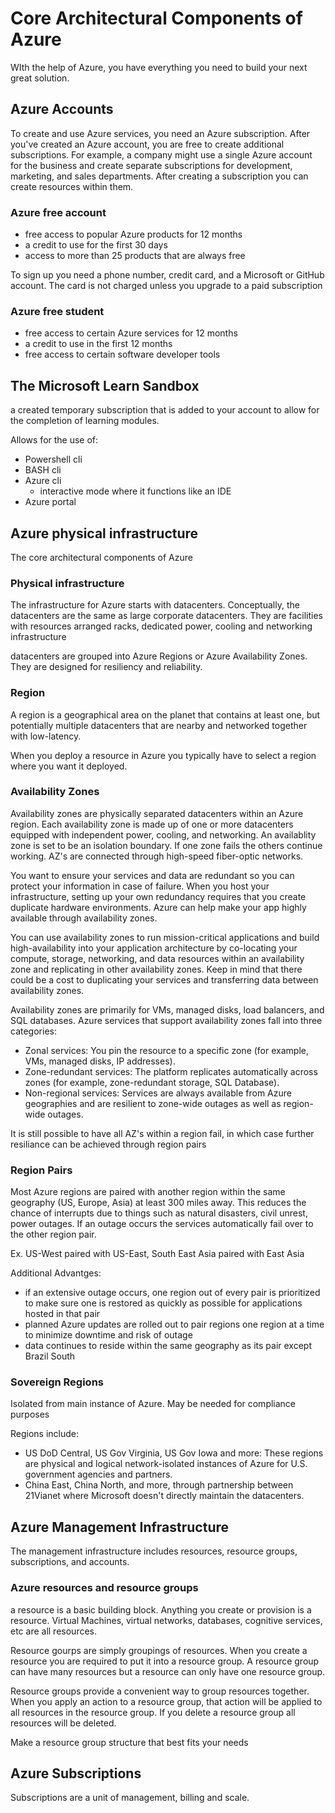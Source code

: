 # Core Architectural Components of Azure
WIth the help of Azure, you have everything you need to build your next great solution. 
## Azure Accounts
To create and use Azure services, you need an Azure subscription. After you've created an Azure account, you are free to create additional subscriptions. For example, a company might use a single Azure account for the business and create separate subscriptions for development, marketing, and sales departments. After creating a subscription you can create resources within them. 


### Azure free account
- free access to popular Azure products for 12 months
- a credit to use for the first 30 days
- access to more than 25 products that are always free

To sign up you need a phone number, credit card, and a Microsoft or GitHub account. The card is not charged unless you upgrade to a paid subscription

### Azure free student
- free access to certain Azure services for 12 months
- a credit to use in the first 12 months
- free access to certain software developer tools

## The Microsoft Learn Sandbox
a created temporary subscription that is added to your account to allow for the completion of learning modules. 

Allows for the use of:
- Powershell cli
- BASH cli
- Azure cli
    - interactive mode where it functions like an IDE
- Azure portal

## Azure physical infrastructure
The core architectural components of Azure

### Physical infrastructure
The infrastructure for Azure starts with datacenters. Conceptually, the datacenters are the same as large corporate datacenters. They are facilities with resources arranged racks, dedicated power, cooling and networking infrastructure

datacenters are grouped into Azure Regions or Azure Availability Zones. They are designed for resiliency and reliability.

### Region
A region is a geographical area on the planet that contains at least one, but potentially multiple datacenters that are nearby and networked together with low-latency. 

When you deploy a resource in Azure you typically have to select a region where you want it deployed. 

### Availability Zones
Availability zones are physically separated datacenters within an Azure region. Each availability zone is made up of one or more datacenters equipped with independent power, cooling, and networking. An availablity zone is set to be an isolation boundary. If one zone fails the others continue working. AZ's are connected through high-speed fiber-optic networks. 

You want to ensure your services and data are redundant so you can protect your information in case of failure. When you host your infrastructure, setting up your own redundancy requires that you create duplicate hardware environments. Azure can help make your app highly available through availability zones.

You can use availability zones to run mission-critical applications and build high-availability into your application architecture by co-locating your compute, storage, networking, and data resources within an availability zone and replicating in other availability zones. Keep in mind that there could be a cost to duplicating your services and transferring data between availability zones.

Availability zones are primarily for VMs, managed disks, load balancers, and SQL databases. Azure services that support availability zones fall into three categories:

- Zonal services: You pin the resource to a specific zone (for example, VMs, managed disks, IP addresses).
- Zone-redundant services: The platform replicates automatically across zones (for example, zone-redundant storage, SQL Database).
- Non-regional services: Services are always available from Azure geographies and are resilient to zone-wide outages as well as region-wide outages.

It is still possible to have all AZ's within a region fail, in which case further resiliance can be achieved through region pairs

### Region Pairs
Most Azure regions are paired with another region within the same geography (US, Europe, Asia) at least 300 miles away. This reduces the chance of interrupts due to things such as natural disasters, civil unrest, power outages. If an outage occurs the services automatically fail over to the other region pair. 

Ex. US-West paired with US-East, South East Asia paired with East Asia

Additional Advantges: 
- if an extensive outage occurs, one region out of every pair is prioritized to make sure one is restored as quickly as possible for applications hosted in that pair
- planned Azure updates are rolled out to pair regions one region at a time to minimize downtime and risk of outage
- data continues to reside within the same geography as its pair except Brazil South


### Sovereign Regions
Isolated from main instance of Azure. May be needed for compliance purposes

Regions include: 
- US DoD Central, US Gov Virginia, US Gov Iowa and more: These regions are physical and logical network-isolated instances of Azure for U.S. government agencies and partners. 
- China East, China North, and more, through partnership between 21Vianet where Microsoft doesn't directly maintain the datacenters. 



## Azure Management Infrastructure
The management infrastructure includes resources, resource groups, subscriptions, and accounts. 

### Azure resources and resource groups
a resource is a basic building block. Anything you create or provision is a resource. Virtual Machines, virtual networks, databases, cognitive services, etc are all resources. 

Resource gourps are simply groupings of resources. When you create a resource you are required to put it into a resource group. A resource group can have many resources but a resource can only have one resource group. 

Resource groups provide a convenient way to group resources together. When you apply an action to a resource group, that action will be applied to all resources in the resource group. If you delete a resource group all resources will be deleted.

Make a resource group structure that best fits your needs


## Azure Subscriptions
Subscriptions are a unit of management, billing and scale. 